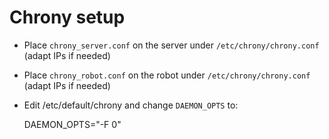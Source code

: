 # Chrony setup

- Place `chrony_server.conf` on the server under `/etc/chrony/chrony.conf`
  (adapt IPs if needed)

- Place `chrony_robot.conf` on the robot under `/etc/chrony/chrony.conf`
  (adapt IPs if needed)

- Edit /etc/default/chrony and change `DAEMON_OPTS` to:

	DAEMON_OPTS="-F 0"

